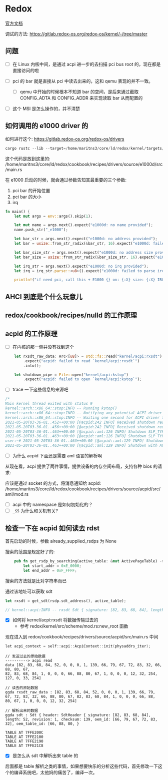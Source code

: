# Redox

[官方文档](https://doc.redox-os.org/book/ch01-01-welcome.html)

调试的方法:
https://gitlab.redox-os.org/redox-os/kernel/-/tree/master


## 问题
- [ ] 在 Linux 内核中间，是通过 acpi 进一步的去扫描 pci bus root 的，现在都是直接访问的啦
- [ ] pci 的 bar 就是直接从 pci 中读去出来的，这和 qemu 表现的并不一致。
  - [ ] qemu 中开始的时候根本不知道 bar 的空间，是后来通过截取 CONFIG_ADTA 和 CONFIG_ADDR 来实现读取 bar 从而配置的
- [ ] 这个 MSI 是怎么操作的，并不清楚


## 如何调用的 e1000 driver 的
如何进行这个:
https://gitlab.redox-os.org/redox-os/drivers

```c
cargo rustc --lib --target=/home/maritns3/core/ld/redox/kernel/targets/x86_64-unknown-none.json --release -Z build-std=core,alloc -- -C soft-float -C debuginfo=2 -C lto --emit link=../build/libkernel.a
```

这个代码是放到这里的:
/home/maritns3/core/ld/redox/cookbook/recipes/drivers/source/e1000d/src/main.rs

在 e1000 启动的时候，就会通过参数告知其最重要的三个参数:
1. pci bar 的开始位置
2. pci bar 的大小
3. irq

```rs
fn main() {
    let mut args = env::args().skip(1);

    let mut name = args.next().expect("e1000d: no name provided");
    name.push_str("_e1000");

    let bar_str = args.next().expect("e1000d: no address provided");
    let bar = usize::from_str_radix(&bar_str, 16).expect("e1000d: failed to parse address");

    let bar_size_str = args.next().expect("e1000d: no address size provided");
    let bar_size = usize::from_str_radix(&bar_size_str, 16).expect("e1000d: failed to parse address size");

    let irq_str = args.next().expect("e1000d: no irq provided");
    let irq = irq_str.parse::<u8>().expect("e1000d: failed to parse irq");

    println!("if need pci, call this + E1000 {} on: {:X} size: {:X} IRQ: {}", name, bar, bar_size, irq);
```

## AHCI 到底是个什么玩意儿

## redox/cookbook/recipes/nulld 的工作原理


## acpid 的工作原理
- [ ] 在内核的那一侧并没有找到这个
```rs
    let rxsdt_raw_data: Arc<[u8]> = std::fs::read("kernel/acpi:rxsdt")
        .expect("acpid: failed to read `kernel/acpi:rxsdt`")
        .into();

    let shutdown_pipe = File::open("kernel/acpi:kstop")
        .expect("acpid: failed to open `kernel/acpi:kstop`");
```

- [ ] trace 一下这些信息的来源吧
```c
/*
Main kernel thread exited with status 9
kernel::arch::x86_64::stop:INFO -- Running kstop()
kernel::arch::x86_64::stop:INFO -- Notifying any potential ACPI driver
kernel::arch::x86_64::stop:INFO -- Waiting one second for ACPI driver to run the shutdown sequence.
2021-05-20T03-36-01..452++00:00 [@acpid:242 INFO] Received shutdown request from kernel.
2021-05-20T03-36-01..456++00:00 [@acpid:242 INFO] Received shutdown request from kernel.
2021-05-20T03-36-01..463++00:00 [@acpid::aml:126 INFO] Shutdown SLP_TYPa 0, SLP_TYPb 0
2021-05-20T03-36-01..463++00:00 [@acpid::aml:126 INFO] Shutdown SLP_TYPa 0, SLP_TYPb 0
user:~# 2021-05-20T03-36-01..463++00:00 [@acpid::aml:129 INFO] Shutdown with ACPI outw(0x604, 0x2000)
2021-05-20T03-36-01..463++00:00 [@acpid::aml:129 INFO] Shutdown with ACPI outw(0x604, 0x2000)
```

- [ ] 为什么 acpid 下面还是需要 aml 语言的解析啊

从现在看，acpi 提供了两件事情，提供设备的内存空间布局，支持各种 bios 的请求:

应该是通过 socket 的方式，将消息通知给 acpid:
/home/maritns3/core/ld/redox/cookbook/recipes/drivers/source/acpid/src/aml/mod.rs

- [ ] acpi 中的 namespace 是如何初始化的？
- [ ] `_S5` 为什么和关机有关?

## 检查一下在 acpid 如何读去 rdst
首先启动的时候，参数 already_supplied_rsdps 为 None


搜索的范围是规定好了的:
```rs
    pub fn get_rsdp_by_searching(active_table: &mut ActivePageTable) -> Option<RSDP> {
        let start_addr = 0xE_0000;
        let end_addr = 0xF_FFFF;
```
搜索的方法就是比对字符串而已

通过该地址可以获取 sdt
```rs
let rxsdt = get_sdt(rsdp.sdt_address(), active_table);

// kernel::acpi:INFO -- rxsdt Sdt { signature: [82, 83, 68, 84], length: 52, revision: 1, checksum: 139, oem_id: [66, 79, 67, 72, 83, 32], oem_table_id: [66, 88, 80, 67, }
```

- [x] 如何将 kernel/acpi:rxsdt 将数据传输过去的
  - 参考 redox/kernel/src/scheme/mod.rs:new_root 函数

现在进入到 redox/cookbook/recipes/drivers/source/acpid/src/main.rs 中间

```c
let acpi_context = self::acpi::AcpiContext::init(physaddrs_iter);
```

```
// 发送过去的原始数据
----------> acpi read
data [82, 83, 68, 84, 52, 0, 0, 0, 1, 139, 66, 79, 67, 72, 83, 32, 66, 88, 80, 67,
82, 83, 68, 84, 1, 0, 0, 0, 66, 88, 80, 67, 1, 0, 0, 0, 12, 32, 254, 127, 0, 33, 254]

// 读去的原始数据
ggda rxsdt_raw_data : [82, 83, 68, 84, 52, 0, 0, 0, 1, 139, 66, 79, 67, 72, 83, 32, 66, 88, 80, 67, 82, 83, 68, 84, 1, 0, 0, 0, 66, 88, 80, 67, 1, 0, 0, 0, 12, 32, 254]

// 解析出来的数据
ggda sdt : Sdt { header: SdtHeader { signature: [82, 83, 68, 84], length: 52, revision: 1, checksum: 139, oem_id: [66, 79, 67, 72, 83, 32], oem_table_id: [66, 88, 80, }

TABLE AT 7FFE200C
TABLE AT 7FFE2100
TABLE AT 7FFE2190
TABLE AT 7FFE21C8
```
- [x] 是怎么从 sdt 中解析出来 table 的

后面都是 table 解析之类的事情，如果想要快乐的分析这些代码，首先修改一下这个的编译系统吧，太他妈的痛苦了，编译一次。
